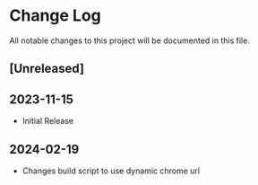 # Change Log
All notable changes to this project will be documented in this file.

## [Unreleased]

## 2023-11-15
- Initial Release

## 2024-02-19
- Changes build script to use dynamic chrome url
